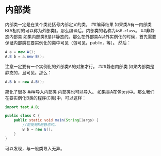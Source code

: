 内部类
======
内部类一定是在某个类花括号内部定义的类。
##编译结果
如果类A有一内部类B(A相对的可以称为外部类)。那么编译后，内部类的名称为`A$B.class`。
##非静态内部类
如果内部类B是非静态的。那么在外部类A以外实例化的时候，首先需要保证内部类在要实例化的类中可见（包可见，public，等）。
然后：
```java
A a = new A();
A.B b = a.new B();
```
注意一定要有一个实例化的外部类A的对象才行。
###静态内部类
如果内部类是静态的，且可见。那么：
```java
A.B b = new A.B();
```
简化了很多
###导入内部类
内部类也可以导入。
如果类A在包test中。那么我们在要实例化B类的程序(C类)中，可以这样：
```java
import test.A.B;

public class C {
    public static void main(String[]args) {
        //前提是B是静态的。
        B b = new B();
    }
}
```
可以发现，与一般类导入无异。

